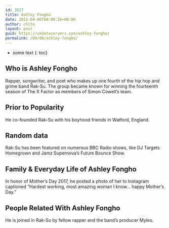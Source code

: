 ```yaml
---
id: 3527
title: Ashley Fongho
date: 2012-04-06T08:00:26+00:00
author: chito
layout: post
guid: https://ukdataservers.com/ashley-fongho/
permalink: /04/06/ashley-fongho/
---
```


* some text
{: toc}
          
          
## Who is  Ashley Fongho
                  
                  
                  
Rapper, songwriter, and poet who makes up one fourth of the hip hop and grime band Rak-Su. The group became known for winning the fourteenth season of The X Factor as members of Simon Cowell&#8217;s team.  
                  
                
                
                
## Prior to Popularity 
                  
                  
                  
He co-founded Rak-Su with his boyhood friends in Watford, England. 
                  
                
                
                
## Random data 
                  
                  
                  
Rak-Su has been featured on numerous BBC Radio shows, like DJ Targets Homegrown and Jamz Supernova&#8217;s Future Bounce Show. 
                  
                
                
                
## Family & Everyday Life of Ashley Fongho
                  
                  
                  
In honor of Mother&#8217;s Day 2017, he posted a photo of her to Instagram captioned &#8220;Hardest working, most amazing woman I know&#8230; happy Mother&#8217;s Day.&#8221; 
                  
                
                
                
## People Related With  Ashley Fongho
                  
                  
                  
He is joined in Rak-Su by fellow rapper and the band&#8217;s producer Myles. 
                  
                
              
            
          
          
          
    
    
  
